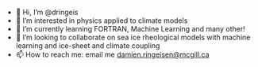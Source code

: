 - 👋 Hi, I’m @dringeis
- 👀 I’m interested in physics applied to climate models
- 🌱 I’m currently learning FORTRAN, Machine Learning and many other!
- 💞️ I’m looking to collaborate on sea ice rheological models with machine learning and ice-sheet and climate coupling
- 📫 How to reach me: email me damien.ringeisen@mcgill.ca
